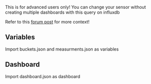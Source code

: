 This is for advanced users only!
You can change your sensor without creating multiple dashboards with this query on influxdb

Refer to this	[forum post](https://community.influxdata.com/t/dashboard-variables-noob/24828) for more context!

## Variables
Import buckets.json and measurments.json as variables

## Dashboard
Import dashboard.json as dashboard
